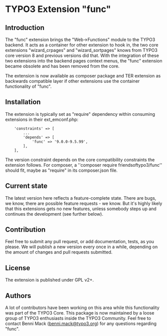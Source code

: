 # TYPO3 Extension "func"

## Introduction
The "func" extension brings the "Web->Functions" module to the TYPO3
backend. It acts as a container for other extension to hook in, the
two core extensions "wizard_crpages" and "wizard_sortpages" knows from
TYPO3 core version 8 and previous versions did that. With the integration
of these two extensions into the backend pages context menus, the "func"
extension became obsolete and has been removed from the core.

The extension is now available as composer package and TER extension
as backwards compatible layer if other extensions use the container
functionality of "func".

## Installation
The extension is typically set as "require" dependency within consuming
extensions in their ext_emconf.php:

```
    'constraints' => [
        ...
        'depends' => [
            'func' => '9.0.0-9.5.99',
        ],
    ],

```

The version constraint depends on the core compatibility constraints the extension
follows. For composer, a ''composer require friendsoftypo3/func'' should fit, maybe
as "require" in its composer.json file.

## Current state
The latest version here reflects a feature-complete state. There are bugs, we know,
there are possible feature requests - we know. But it's highly likely that this
extensions gets no new features, unless somebody steps up and continues the development
(see further below).

## Contribution
Feel free to submit any pull request, or add documentation, tests, as you please.
We will publish a new version every once in a while, depending on the amount of changes
and pull requests submitted.
​
## License
The extension is published under GPL v2+.
​
## Authors
A lot of contributors have been working on this area while this functionality was part of
the TYPO3 Core. This package is now maintained by a loose group of TYPO3 enthusiasts inside
the TYPO3 Community. Feel free to contact Benni Mack (benni.mack@typo3.org) for any questions
regarding "func".